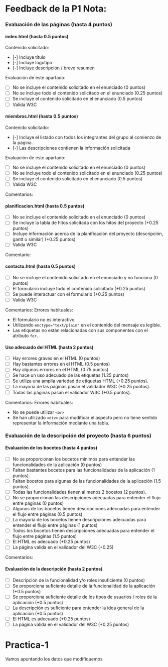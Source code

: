 # Feedback de la P1 Nota:

### Evaluación de las páginas (hasta 4 puntos)

#### index.html (hasta 0.5 puntos)
Contenido solicitado:
- [-] Incluye título
- [-] Incluye logotipo
- [-] Incluye descripción / breve resumen

Evaluación de este apartado:
- [ ] No se incluye el contenido solicitado en el enunciado (0 puntos)
- [ ] No se incluye todo el contenido solicitado en el enunciado (0.25 puntos)
- [ ] Se incluye el contenido solicitado en el enunciado (0.5 puntos)
- [ ] Valida W3C

#### miembros.html (hasta 0.5 puntos)
Contenido solicitado:
- [-] Incluye el listado con todos los integrantes del grupo al comienzo de la página.
- [-] Las descripciones contienen la información solicitada

Evaluación de este apartado:
- [ ] No se incluye el contenido solicitado en el enunciado (0 puntos)
- [ ] No se incluye todo el contenido solicitado en el enunciado (0.25 puntos)
- [ ] Se incluye el contenido solicitado en el enunciado (0.5 puntos)
- [ ] Valida W3C

Comentarios:

#### planificacion.html (hasta 0.5 puntos)
- [ ] No se incluye el contenido solicitado en el enunciado (0 puntos)
- [ ] Se incluye la tabla de hitos solicitada con los hitos del proyecto (+0.25 puntos)
- [ ] Incluye información acerca de la planificación del proyecto (descripción, gantt o similar) (+0.25 puntos)
- [ ] Valida W3C

Comentario:

#### contacto.html (hasta 0.5 puntos)
- [ ] No se incluye el contenido solicitado en el enunciado y no funciona (0 puntos)
- [ ] El formulario incluye todo el contenido solicitado (+0.25 puntos)
- [ ] Se puede interactuar con el formulario (+0.25 puntos)
- [ ] Valida W3C

Comentarios:
Errores habituales:
- El formulario no es interactivo.
- Utilizando `enctype="text/plain"` en el contenido del mensaje es legible.
- Las etiquetas no están relacionadas con sus componentes con el atributo `for`.

#### Uso adecuado del HTML (hasta 2 puntos)
- [ ] Hay errores graves en el HTML (0 puntos)
- [ ] Hay bastantes errores en el HTML (0.5 puntos)
- [ ] Hay algunos errores en el HTML (0.75 puntos)
- [ ] Se hace un uso adecuado de las etiquetas (1.25 puntos)
- [ ] Se utiliza una amplia variedad de etiquetas HTML (+0.25 puntos).
- [ ] La mayoría de las páginas pasan el validador W3C (+0.25 puntos).
- [ ] Todas las páginas pasan el validador W3C (+0.5 puntos).

Comentarios:
Errores habituales:
- No se puede utilizar `<br>`
- Se han utilizado `<div>` para modificar el aspecto pero no tiene sentido representar la información mediante una tabla.

### Evaluación de la descripción del proyecto (hasta 6 puntos)

#### Evaluación de los bocetos (hasta 4 puntos)
- [ ] No se proporcionan los bocetos mínimos para entender las funcionalidades de la aplicación (0 puntos)
- [ ] Faltan bastantes bocetos para las funcionalidades de la aplicación (1 puntos).
- [ ] Faltan bocetos para algunas de las funcionalidades de la aplicación (1.5 puntos).
- [ ] Todas las funcionalidades tienen al menos 2 bocetos (2 puntos).
- [ ] No se proporcionan las descripciones adecuadas para entender el flujo entre páginas (0 puntos)
- [ ] Algunos de los bocetos tienen descripciones adecuadas para entender el flujo entre páginas (0.5 puntos)
- [ ] La mayoría de los bocetos tienen descripciones adecuadas para entender el flujo entre páginas (1 puntos)
- [ ] Todos los bocetos tienen descripciones adecuadas para entender el flujo entre páginas (1.5 puntos)
- [ ] El HTML es adecuado (+0.25 puntos)
- [ ] La página valida en el validador del W3C (+0.25)

Comentarios:

#### Evaluación de la descripción (hasta 2 puntos)
- [ ] Descripción de la funcionalidad y/o roles insuficiente (0 puntos)
- [ ] Se proporciona suficiente detalle de la funcionalidad de la aplicación (+0.5 puntos)
- [ ] Se proporciona suficiente detalle de los tipos de usuarios / roles de la aplicación (+0.5 puntos)
- [ ] La descripción es suficiente para entender la idea general de la aplicación (+0.5 puntos)
- [ ] El HTML es adecuado (+0.25 puntos)
- [ ] La página valida en el validador del W3C (+0.25 puntos)

# Practica-1

Vamos apuntando los datos que modifiquemos

